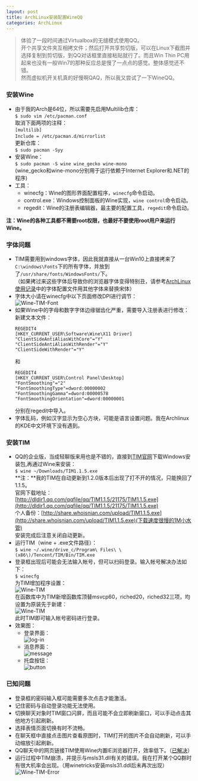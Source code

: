 ```yaml
---
layout: post
title: ArchLinux安装配置WineQQ
categories: ArchLinux
---
```


> 体验了一段时间通过Virtualbox的无缝模式使用QQ。  
> 开个共享文件夹互相拷文件；然后打开共享剪切版，可以在Linux下截图并选择复制到剪切版，到QQ对话框里直接粘贴就行了。而且Win Thin PC用起来也没有一般Win7的那种反应总是慢了一点点的感觉。整体感觉还不错。  
> 然而虚拟机开关机真的好慢啊QAQ，所以我又尝试了一下WineQQ。  

<!-- more -->

### 安装Wine
* 由于我的Arch是64位，所以需要先启用Multilib仓库：  
  `$ sudo vim /etc/pacman.conf`  
  取消下面两项的注释：  
  `[multilib]`  
  `Include = /etc/pacman.d/mirrorlist`  
  更新仓库：  
  `$ sudo pacman -Syy`  
* 安装Wine：  
  `$ sudo pacman -S wine wine_gecko wine-mono`  
  (wine_gecko和wine-mono分别用于运行依赖于Internet Explorer和.NET的程序)  
* 工具：  
  * winecfg：Wine的图形界面配置程序，`winecfg`命令启动。  
  * control.exe：Windows控制面板的Wine实现，`wine control`命令启动。  
  * regedit：Wine的注册表编辑器，最主要的配置工具，`regedit`命令启动。  

**注：Wine的各种工具都不需要root权限，也最好不要使用root用户来运行Wine。**

### 字体问题
* TIM需要用到windows字体，因此我就直接从一台Win10上直接拷来了`C:\windows\Fonts`下的所有字体，并放到了`/usr/share/fonts/WindowsFonts/`下。  
  （如果拷过来这些字体后导致你的浏览器字体变得特别丑，请参考[ArchLinux使用记录](https://whoisnian.com/2017/04/07/ArchLinux%E4%BD%BF%E7%94%A8%E8%AE%B0%E5%BD%95/)中的字体配置文件用其他字体来替换宋体）  
* 字体大小请在winecfg中以下页面修改DPI进行调节：  
  ![Wine-TIM-Font](/public/image/wine_font.png)
* 如果Wine中的字母和数字字体边缘锯齿化严重，需要导入注册表进行修改：
  新建文本文件：  
  ```
  REGEDIT4
  [HKEY_CURRENT_USER\Software\Wine\X11 Driver]
  "ClientSideAntiAliasWithCore"="Y"
  "ClientSideAntiAliasWithRender"="Y"
  "ClientSideWithRender"="Y"
  ```
  和  
  ```
  REGEDIT4
  [HKEY_CURRENT_USER\Control Panel\Desktop]
  "FontSmoothing"="2"
  "FontSmoothingType"=dword:00000002
  "FontSmoothingGamma"=dword:00000578
  "FontSmoothingOrientation"=dword:00000001
  ```
  分别在regedit中导入。  
* 字体乱码，例如汉字显示为空心方块，可能是语言设置问题。我在Archlinux的KDE中文环境下没有遇到。

### 安装TIM
* QQ的企业版，当成轻聊版来用也是不错的，直接到[TIM官网](http://tim.qq.com)下载Windows安装包,再通过Wine来安装：  
  `$ wine ~/Downloads/TIM1.1.5.exe`  
  **注：**我的TIM在自动更新到1.2.0版本后出现了打不开的情况，只能换回了1.1.5。  
  官网下载地址：[http://dldir1.qq.com/qqfile/qq/TIM1.1.5/21175/TIM1.1.5.exe](http://dldir1.qq.com/qqfile/qq/TIM1.1.5/21175/TIM1.1.5.exe)  
  个人备份：[http://share.whoisnian.com/upload/TIM1.1.5.exe](http://share.whoisnian.com/upload/TIM1.1.5.exe)(下载速度很慢的1M小水管)  
  安装完成后注意关闭自动更新。  
* 运行TIM（wine + .exe文件路径）：  
  `$ wine ~/.wine/drive_c/Program\ Files\ \(x86\)/Tencent/TIM/Bin/TIM.exe`  
* 登录框出现后可能会无法输入帐号，但可以扫码登录。输入帐号解决办法如下：  
  `$ winecfg`  
  为TIM增加程序设置：  
  ![Wine-TIM](/public/image/wine_tim_1.png)  
  在函数库中为TIM新增函数库顶替msvcp60，riched20，riched32三项，均设置为原装先于新建：  
  ![Wine-TIM](/public/image/wine_tim_2.png)  
  此时TIM即可输入帐号密码进行登录。  
* 效果图：  
  * 登录界面：  
  ![log-in](/public/image/wine_tim_show1.png)
  * 消息界面：  
  ![message](/public/image/wine_tim_show2.png)
  * 托盘按钮：  
  ![button](/public/image/wine_tim_bar.png)

### 已知问题
* 登录框的密码输入框可能需要多次点击才能激活。  
* 记住密码与自动登录功能无法使用。  
* 切换聊天对象时TIM窗口闪屏，而且可能不会立即刷新窗口，可以手动点击其他地方引起刷新。  
* 选择表情页面切换有时不流畅。  
* 在聊天框中直接点击图片查看原图时，TIM打开的图片不会自动刷新，可以手动缩放引起刷新。  
* QQ聊天中的网页链接TIM使用Wine内置IE浏览器打开，效率低下。（[已解决](/2017/08/14/设置Wine调用Linux浏览器代替内置IE/)）  
* 运行过程中TIM崩溃，并提示与msls31.dll有关的错误。我在打开某个QQ群时有很大机率会出现。（用winetricks安装msls31.ddl后未再次出现）  
  ![Wine-TIM-Error](/public/image/wine_tim_error.png)
